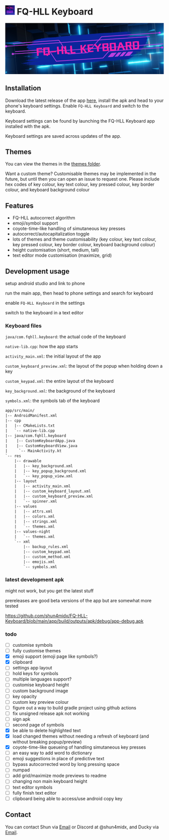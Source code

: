 # <img src="FQ-HLL_App.png" width="30"/> FQ-HLL Keyboard 

<img src="FQ-HLL_Banner_Cropped.png"/>

## Installation

Download the latest release of the app [here](https://github.com/shun4midx/FQ-HLL-Keyboard/releases/latest), install the apk and head to your phone's keyboard settings. Enable `FQ-HLL Keyboard` and switch to the keyboard.

Keyboard settings can be found by launching the FQ-HLL Keyboard app installed with the apk.

Keyboard settings are saved across updates of the app.

## Themes

You can view the themes in the [themes folder](https://github.com/shun4midx/FQ-HLL-Keyboard/tree/main/themes#readme).

Want a custom theme? Customisable themes may be implemented in the future, but until then you can open an issue to request one. Please include hex codes of key colour, key text colour, key pressed colour, key border colour, and keyboard background colour

## Features

- FQ-HLL autocorrect algorithm
- emoji/symbol support
- coyote-time-like handling of simutaneous key presses
- autocorrect/autocapitalization toggle
- lots of themes and theme customisability (key colour, key text colour, key pressed colour, key border colour, keyboard background colour)
- height customisation (short, medium, tall)
- text editor mode customisation (maximize, grid)

## Development usage

setup android studio and link to phone

run the main app, then head to phone settings and search for keyboard

enable `FQ-HLL Keyboard` in the settings

switch to the keyboard in a text editor

### Keyboard files

`java/com.fqhll.keyboard`: the actual code of the keyboard

`native-lib.cpp`: how the app starts

`activity_main.xml`: the initial layout of the app

`custom_keyboard_preview.xml`: the layout of the popup when holding down a key

`custom_keypad.xml`: the entire layout of the keyboard

`key_background.xml`: the background of the keyboard

`symbols.xml`: the symbols tab of the keyboard

```
app/src/main/
|-- AndroidManifest.xml
|-- cpp
|   |-- CMakeLists.txt
|   `-- native-lib.cpp
|-- java/com.fqhll.keyboard
|    |-- CustomKeyboardApp.java
|    |-- CustomKeyboardView.java
|     `-- MainActivity.kt
`-- res
    |-- drawable
    |   |-- key_background.xml
    |   |-- key_popup_background.xml
    |   `-- key_popup_view.xml
    |-- layout
    |   |-- activity_main.xml
    |   |-- custom_keyboard_layout.xml
    |   |-- custom_keyboard_preview.xml
    |   `-- spinner.xml
    |-- values
    |   |-- attrs.xml
    |   |-- colors.xml
    |   |-- strings.xml
    |   `-- themes.xml
    |-- values-night
    |   `-- themes.xml
    `-- xml
        |-- backup_rules.xml
        |-- custom_keypad.xml
        |-- custom_method.xml
        |-- emojis.xml
        `-- symbols.xml
```

### latest development apk

might not work, but you get the latest stuff

prereleases are good beta versions of the app but are somewhat more tested

https://github.com/shun4midx/FQ-HLL-Keyboard/blob/main/app/build/outputs/apk/debug/app-debug.apk

### todo

- [ ] customise symbols
- [ ] fully customise themes
- [x] emoji support (emoji page like symbols?)
- [x] clipboard
- [ ] settings app layout
- [ ] hold keys for symbols
- [ ] multiple languages support?
- [ ] customise keyboard height
- [ ] custom background image
- [ ] key opacity
- [ ] custom key preview colour
- [ ] figure out a way to build gradle project using github actions
- [ ] fix unsigned release apk not working
- [ ] sign apk
- [ ] second page of symbols
- [x] be able to delete highlighted text
- [x] load changed themes without needing a refresh of keyboard (and without breaking popup/preview)
- [x] coyote-time-like queueing of handling simutaneous key presses
- [ ] an easy way to add word to dictionary
- [ ] emoji suggestions in place of predictive text
- [ ] bypass autocorrected word by long pressing space
- [ ] numpad
- [ ] add grid/maximize mode previews to readme
- [ ] changing non main keyboard height
- [ ] text editor symbols
- [ ] fully finish text editor
- [ ] clipboard being able to access/use android copy key

## Contact

You can contact Shun via [Email](mailto:shun4midx@gmail.com) or Discord at @shun4midx, and Ducky via [Email](mailto:ducky4life@duck.com).
